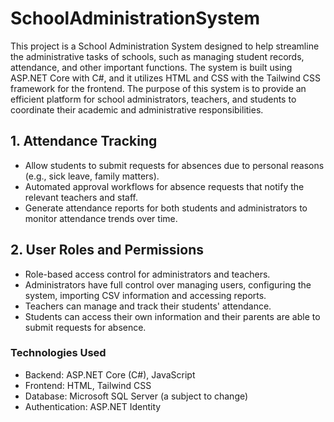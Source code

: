 # SchoolAdministrationSystem
This project is a School Administration System designed to help streamline the administrative tasks of schools, such as managing student records, attendance, and other important functions. The system is built using ASP.NET Core with C#, and it utilizes HTML and CSS with the Tailwind CSS framework for the frontend. The purpose of this system is to provide an efficient platform for school administrators, teachers, and students to coordinate their academic and administrative responsibilities.

## 1. Attendance Tracking

+ Allow students to submit requests for absences due to personal reasons (e.g., sick leave, family matters).
+ Automated approval workflows for absence requests that notify the relevant teachers and staff.
+ Generate attendance reports for both students and administrators to monitor attendance trends over time.
  
## 2. User Roles and Permissions
+ Role-based access control for administrators and teachers.
+ Administrators have full control over managing users, configuring the system, importing CSV information and accessing reports.
+ Teachers can manage and track their students' attendance.
+ Students can access their own information and their parents are able to submit requests for absence.

### Technologies Used
+ Backend: ASP.NET Core (C#), JavaScript
+ Frontend: HTML, Tailwind CSS
+ Database: Microsoft SQL Server (a subject to change)
+ Authentication: ASP.NET Identity
